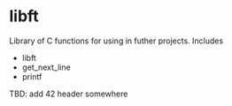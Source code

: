 # libft
Library of C functions for using in futher projects.
Includes
- libft
- get_next_line
- printf

TBD: add 42 header somewhere

